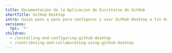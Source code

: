 ```yaml
---
title: Documentación de la Aplicacion de Escritorio de GitHub
shortTitle: GitHub Desktop
intro: Guías paso a paso para configurar y usar GitHub Desktop a fin de administrar con mayor flexibilidad tu trabajo & proyecto.
versions:
  fpt: '*'
children:
  - /installing-and-configuring-github-desktop
  - /contributing-and-collaborating-using-github-desktop
---
```


